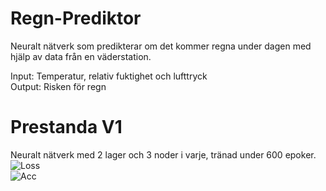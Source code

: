 # Regn-Prediktor
Neuralt nätverk som predikterar om det kommer regna under dagen med hjälp av data från en väderstation.  
  
Input: Temperatur, relativ fuktighet och lufttryck  
Output: Risken för regn  

# Prestanda V1
Neuralt nätverk med 2 lager och 3 noder i varje, tränad under 600 epoker.  
![Loss](https://github.com/TantDre/Regn-Prediktor/blob/master/Plots/Loss.png?raw=true)  
![Acc](https://github.com/TantDre/Regn-Prediktor/blob/master/Plots/Acc.png?raw=true)  

